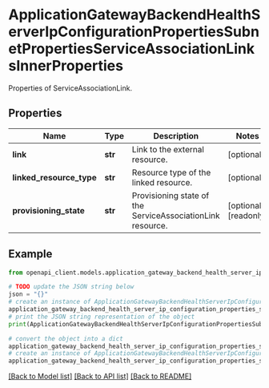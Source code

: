 # ApplicationGatewayBackendHealthServerIpConfigurationPropertiesSubnetPropertiesServiceAssociationLinksInnerProperties

Properties of ServiceAssociationLink.

## Properties

Name | Type | Description | Notes
------------ | ------------- | ------------- | -------------
**link** | **str** | Link to the external resource. | [optional] 
**linked_resource_type** | **str** | Resource type of the linked resource. | [optional] 
**provisioning_state** | **str** | Provisioning state of the ServiceAssociationLink resource. | [optional] [readonly] 

## Example

```python
from openapi_client.models.application_gateway_backend_health_server_ip_configuration_properties_subnet_properties_service_association_links_inner_properties import ApplicationGatewayBackendHealthServerIpConfigurationPropertiesSubnetPropertiesServiceAssociationLinksInnerProperties

# TODO update the JSON string below
json = "{}"
# create an instance of ApplicationGatewayBackendHealthServerIpConfigurationPropertiesSubnetPropertiesServiceAssociationLinksInnerProperties from a JSON string
application_gateway_backend_health_server_ip_configuration_properties_subnet_properties_service_association_links_inner_properties_instance = ApplicationGatewayBackendHealthServerIpConfigurationPropertiesSubnetPropertiesServiceAssociationLinksInnerProperties.from_json(json)
# print the JSON string representation of the object
print(ApplicationGatewayBackendHealthServerIpConfigurationPropertiesSubnetPropertiesServiceAssociationLinksInnerProperties.to_json())

# convert the object into a dict
application_gateway_backend_health_server_ip_configuration_properties_subnet_properties_service_association_links_inner_properties_dict = application_gateway_backend_health_server_ip_configuration_properties_subnet_properties_service_association_links_inner_properties_instance.to_dict()
# create an instance of ApplicationGatewayBackendHealthServerIpConfigurationPropertiesSubnetPropertiesServiceAssociationLinksInnerProperties from a dict
application_gateway_backend_health_server_ip_configuration_properties_subnet_properties_service_association_links_inner_properties_from_dict = ApplicationGatewayBackendHealthServerIpConfigurationPropertiesSubnetPropertiesServiceAssociationLinksInnerProperties.from_dict(application_gateway_backend_health_server_ip_configuration_properties_subnet_properties_service_association_links_inner_properties_dict)
```
[[Back to Model list]](../README.md#documentation-for-models) [[Back to API list]](../README.md#documentation-for-api-endpoints) [[Back to README]](../README.md)


